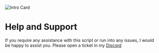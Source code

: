 ![Intro Card](https://docs.coolbrad.com/images/cb-flyer.png)

# Help and Support
If you require any assistance with this script or run into any issues, I would be happy to assist you. Please open a ticket in my [Discord](https://discord.gg/FQtN5FXcG5)